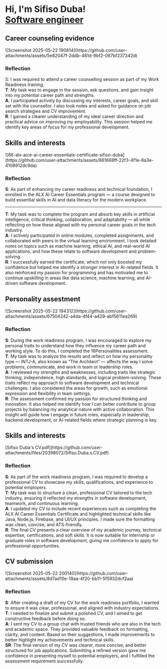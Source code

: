 <h1>Hi, I'm Sifiso Duba! <br/><a href="https://github.com/SifisoDuba">Software engineer</a> 
<h2>Career counseling evidence</h2>
![Screenshot 2025-05-22 190814](https://github.com/user-attachments/assets/5e82047f-2ddb-481d-9bf2-067bf237342d)

<h3>Reflection</h3>
<b></b>S</b>: I was required to attend a career counselling session as part of my Work Readiness training.<br>  
<b>T</b>: My task was to engage in the session, ask questions, and gain insight into my potential career path and strengths.<br>  
<b>A</b>: I participated actively by discussing my interests, career goals, and skill set with the counsellor. I also took notes and asked for guidance on job search strategies and CV improvement.<br><b>R</b>: I gained a clearer understanding of my ideal career direction and practical advice on improving my employability. This session helped me identify key areas of focus for my professional development.<br>

<h2>Skills and interests</h2>
![66-alx-aice-ai-career-essentials-certificate-sifiso-duba](https://github.com/user-attachments/assets/861668ff-22f3-4f1e-8a3e-4108912dc9da)

<h3>Reflection</h3>
<b>S</b>: As part of enhancing my career readiness and technical foundation, I enrolled in the ALX AI Career Essentials program — a course designed to build essential skills in AI and data literacy for the modern workplace.<br>
<hr>
<b>T</b>: My task was to complete the program and absorb key skills in artificial intelligence, critical thinking, collaboration, and adaptability — all while reflecting on how these aligned with my personal career goals in the tech industry.<br>
<b>A</b>: I actively participated in online modules, completed assignments, and collaborated with peers in the virtual learning environment. I took detailed notes on topics such as machine learning, ethical AI, and real-world AI applications, and how these relate to software development and problem-solving.<br>
<b>R</b>: I successfully earned the certificate, which not only boosted my confidence but helped me identify a stronger interest in AI-related fields. It also reinforced my passion for programming and has motivated me to continue upskilling in areas like data science, machine learning, and AI-driven software development.<br>

<h2>Personality assestment</h2>
![Screenshot 2025-05-22 194312](https://github.com/user-attachments/assets/67504242-a4da-4f44-a429-abf5611ea269)

<h3>Reflection</h3>
<b>S</b>: During the work readiness program, I was encouraged to explore my personal traits to understand how they influence my career path and working style. To do this, I completed the 16Personalities assessment.<br>
<b>T</b>: My task was to analyze the results and reflect on how my personality type — INTJ-A, also known as "The Architect" — affects the way I solve problems, communicate, and work in team or leadership roles.<br>
<b>A</b>: I reviewed my strengths and weaknesses, including traits like strategic thinking, independence, high standards, and logical problem-solving. These traits reflect my approach to software development and technical challenges. I also considered the areas for growth, such as emotional expression and flexibility in team settings.<br>
<b>R</b>: The assessment confirmed my passion for structured thinking and innovation. It also helped me identify how I can better contribute to group projects by balancing my analytical nature with active collaboration. This insight will guide how I engage in future roles, especially in leadership, backend development, or AI-related fields where strategic planning is key.<br>

<h2>Skills and interests</h2>
[Sifiso Duba's CV.pdf](https://github.com/user-attachments/files/20398072/Sifiso.Duba.s.CV.pdf)

<h3>Reflection</h3>
<b>S</b>: As part of the work readiness program, I was required to develop a professional CV to showcase my skills, qualifications, and experience to potential employers.<br>
<b>T</b>: My task was to structure a clean, professional CV tailored to the tech industry, ensuring it reflected my strengths in software development, teamwork, and continuous learning.<br>
<b>A</b>: I updated my CV to include recent experiences such as completing the ALX AI Career Essentials Certificate and highlighted technical skills like Java, Node.js, Firebase, and UI/UX principles. I made sure the formatting was clean, concise, and ATS-friendly.<br>
<b>R</b>: The final CV presents a clear overview of my academic journey, technical expertise, certifications, and soft skills. It is now suitable for internship or graduate roles in software development, giving me confidence to apply for professional opportunities.<br>

<h2>CV submission</h2>
![Screenshot 2025-05-22 200140](https://github.com/user-attachments/assets/8d7ad10e-19aa-4f20-bb11-5f5932dcf2aa)

<h3>Reflection</h3>
<b>S</b>: After creating a draft of my CV for the work readiness portfolio, I wanted to ensure it was clear, professional, and aligned with industry expectations.<br>
<b>T</b>: I needed to finalize and submit a polished CV, and I aimed to get constructive feedback before doing so.<br>
<b>A</b>: I sent my CV to a group chat with trusted friends who are also in the tech and academic space. They provided valuable feedback on formatting, clarity, and content. Based on their suggestions, I made improvements to better highlight my achievements and technical skills.<br>
<b>SR</b>: The final version of my CV was clearer, more concise, and better structured for job applications. Submitting a refined version gave me confidence in presenting myself to potential employers, and I fulfilled the assessment requirement successfully.<br>

<!--
**SifisoDuba/SifisoDuba** is a ✨ _special_ ✨ repository because its `README.md` (this file) appears on your GitHub profile.

Here are some ideas to get you started:

- 🔭 I’m currently working on ...
- 🌱 I’m currently learning ...
- 👯 I’m looking to collaborate on ...
- 🤔 I’m looking for help with ...
- 💬 Ask me about ...
- 📫 How to reach me: ...
- 😄 Pronouns: ...
- ⚡ Fun fact: ...
-->
